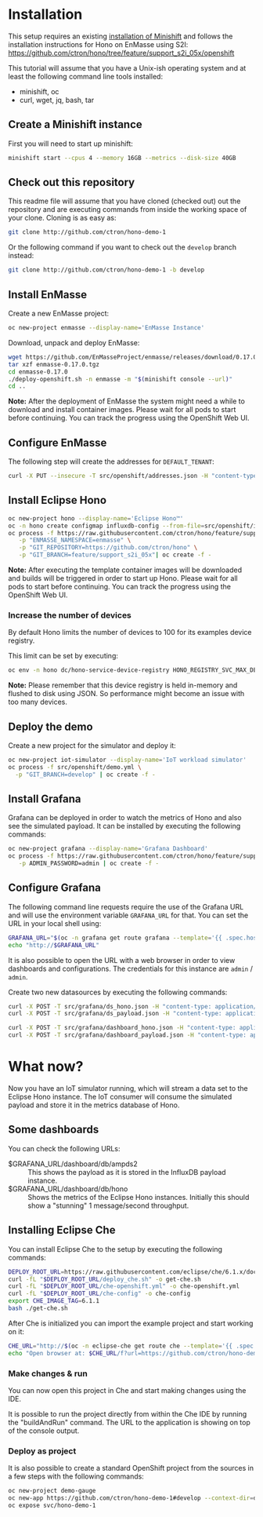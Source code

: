 # Installation

This setup requires an existing [installation of Minishift](https://docs.openshift.org/latest/minishift/getting-started/installing.html) and follows the installation instructions for Hono on EnMasse using S2I: https://github.com/ctron/hono/tree/feature/support_s2i_05x/openshift

This tutorial will assume that you have a Unix-ish operating system and at least the following command line tools installed:

* minishift, oc
* curl, wget, jq, bash, tar

## Create a Minishift instance

First you will need to start up minishift:

~~~sh
minishift start --cpus 4 --memory 16GB --metrics --disk-size 40GB
~~~

## Check out this repository

This readme file will assume that you have cloned (checked out) out the repository and are executing
commands from inside the working space of your clone. Cloning is as easy as:

~~~sh
git clone http://github.com/ctron/hono-demo-1
~~~

Or the following command if you want to check out the `develop` branch instead:

~~~sh
git clone http://github.com/ctron/hono-demo-1 -b develop
~~~

## Install EnMasse

Create a new EnMasse project:

~~~sh
oc new-project enmasse --display-name='EnMasse Instance'
~~~

Download, unpack and deploy EnMasse:

~~~sh
wget https://github.com/EnMasseProject/enmasse/releases/download/0.17.0/enmasse-0.17.0.tgz
tar xzf enmasse-0.17.0.tgz
cd enmasse-0.17.0
./deploy-openshift.sh -n enmasse -m "$(minishift console --url)"
cd ..
~~~

**Note:** After the deployment of EnMasse the system might need a while to download and install container
images. Please wait for all pods to start before continuing. You can track the progress
using the OpenShift Web UI.

## Configure EnMasse

The following step will create the addresses for `DEFAULT_TENANT`:

~~~sh
curl -X PUT --insecure -T src/openshift/addresses.json -H "content-type: application/json" https://$(oc -n enmasse get route restapi -o jsonpath='{.spec.host}')/apis/enmasse.io/v1/addresses/default
~~~

## Install Eclipse Hono

~~~sh
oc new-project hono --display-name='Eclipse Hono™'
oc -n hono create configmap influxdb-config --from-file=src/openshift/influxdb.conf
oc process -f https://raw.githubusercontent.com/ctron/hono/feature/support_s2i_05x/openshift/hono.yml \
   -p "ENMASSE_NAMESPACE=enmasse" \
   -p "GIT_REPOSITORY=https://github.com/ctron/hono" \
   -p "GIT_BRANCH=feature/support_s2i_05x"| oc create -f -
~~~

**Note:** After executing the template container images will be downloaded and builds will be triggered in
order to start up Hono. Please wait for all pods to start before continuing. You can track the progress
using the OpenShift Web UI.

### Increase the number of devices

By default Hono limits the number of devices to 100 for its examples device registry.

This limit can be set by executing:

~~~sh
oc env -n hono dc/hono-service-device-registry HONO_REGISTRY_SVC_MAX_DEVICES_PER_TENANT=10000
~~~

**Note:** Please remember that this device registry is held in-memory and flushed to disk using JSON. So
performance might become an issue with too many devices.

## Deploy the demo

Create a new project for the simulator and deploy it:

~~~sh
oc new-project iot-simulator --display-name='IoT workload simulator'
oc process -f src/openshift/demo.yml \
  -p "GIT_BRANCH=develop" | oc create -f -
~~~

## Install Grafana

Grafana can be deployed in order to watch the metrics of Hono and also see the simulated payload. It can
be installed by executing the following commands:

~~~sh
oc new-project grafana --display-name='Grafana Dashboard'
oc process -f https://raw.githubusercontent.com/ctron/hono/feature/support_s2i_05x/openshift/grafana.yml \
   -p ADMIN_PASSWORD=admin | oc create -f -
~~~

## Configure Grafana

The following command line requests require the use of the Grafana URL and will use the
environment variable `GRAFANA_URL` for that. You can set the URL in your local shell using:

~~~sh
GRAFANA_URL="$(oc -n grafana get route grafana --template='{{ .spec.host }}')"
echo "http://$GRAFANA_URL"
~~~

It is also possible to open the URL with a web browser in order to view dashboards and configurations.
The credentials for this instance are `admin` / `admin`.

Create two new datasources by executing the following commands:

~~~sh
curl -X POST -T src/grafana/ds_hono.json -H "content-type: application/json" "http://admin:admin@$GRAFANA_URL/api/datasources"
curl -X POST -T src/grafana/ds_payload.json -H "content-type: application/json" "http://admin:admin@$GRAFANA_URL/api/datasources"

curl -X POST -T src/grafana/dashboard_hono.json -H "content-type: application/json" "http://admin:admin@$GRAFANA_URL/api/dashboards/db"
curl -X POST -T src/grafana/dashboard_payload.json -H "content-type: application/json" "http://admin:admin@$GRAFANA_URL/api/dashboards/db"
~~~

# What now?

Now you have an IoT simulator running, which will stream a data set to the Eclipse Hono instance. The IoT consumer
will consume the simulated payload and store it in the metrics database of Hono.

## Some dashboards

You can check the following URLs:

<dl>
<dt>$GRAFANA_URL/dashboard/db/ampds2</dt><dd>This shows the payload as it is stored in the InfluxDB payload instance.</dd>
<dt>$GRAFANA_URL/dashboard/db/hono</dt><dd>Shows the metrics of the Eclipse Hono instances. Initially this should show a "stunning" 1 message/second throughput.</dd>
</dl>

## Installing Eclipse Che

You can install Eclipse Che to the setup by executing the following commands:

~~~sh
DEPLOY_ROOT_URL=https://raw.githubusercontent.com/eclipse/che/6.1.x/dockerfiles/init/modules/openshift/files/scripts/
curl -fL "$DEPLOY_ROOT_URL/deploy_che.sh" -o get-che.sh
curl -fL "$DEPLOY_ROOT_URL/che-openshift.yml" -o che-openshift.yml
curl -fL "$DEPLOY_ROOT_URL/che-config" -o che-config
export CHE_IMAGE_TAG=6.1.1
bash ./get-che.sh
~~~

After Che is initialized you can import the example project and start working on it:

~~~sh
CHE_URL="http://$(oc -n eclipse-che get route che --template='{{ .spec.host }}')"
echo "Open browser at: $CHE_URL/f?url=https://github.com/ctron/hono-demo-1/tree/develop"
~~~

### Make changes & run

You can now open this project in Che and start making changes using the IDE.

It is possible to run the project directly from within the Che IDE by running the "buildAndRun" command.
The URL to the application is showing on top of the console output.

### Deploy as project

It is also possible to create a standard OpenShift project from the sources in a few steps with
the following commands:

~~~sh
oc new-project demo-gauge
oc new-app https://github.com/ctron/hono-demo-1#develop --context-dir=demo-gauge
oc expose svc/hono-demo-1
~~~
